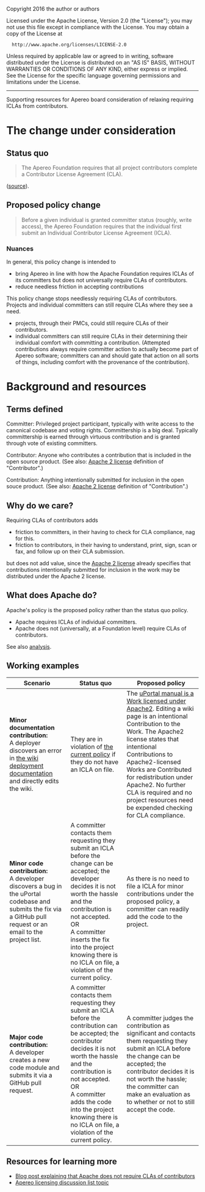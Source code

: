 Copyright 2016 the author or authors

  Licensed under the Apache License, Version 2.0 (the "License");
  you may not use this file except in compliance with the License.
  You may obtain a copy of the License at

      http://www.apache.org/licenses/LICENSE-2.0

  Unless required by applicable law or agreed to in writing, software
  distributed under the License is distributed on an "AS IS" BASIS,
  WITHOUT WARRANTIES OR CONDITIONS OF ANY KIND, either express or implied.
  See the License for the specific language governing permissions and
  limitations under the License.

-----

Supporting resources for Apereo board consideration of relaxing requiring ICLAs from contributors.

# The change under consideration

## Status quo

> The Apereo Foundation requires that all project contributors complete a Contributor License Agreement (CLA).

([source](https://www.apereo.org/licensing/agreements)).

## Proposed policy change

> Before a given individual is granted committer status (roughly, write access), the Apereo Foundation requires that the individual first submit an Individual Contributor License Agreement (ICLA).

### Nuances

In general, this policy change is intended to 

* bring Apereo in line with how the Apache Foundation requires ICLAs of its committers but does not universally require CLAs of contributors.
* reduce needless friction in accepting contributions

This policy change stops needlessly requiring CLAs of contributors. Projects and individual committers can still require CLAs where they see a need.

* projects, through their PMCs, could still require CLAs of their contributors.
* individual committers can still require CLAs in their determining their individual comfort with committing a contribution. (Attempted contributions always require committer action to actually become part of Apereo software; committers can and should gate that action on all sorts of things, including comfort with the provenance of the contribution).

# Background and resources

## Terms defined

Committer: Privileged project participant, typically with write access to the canonical codebase and voting rights. Committership is a big deal. Typically committership is earned through virtuous contribution and is granted through vote of existing committers.

Contributor: Anyone who contributes a contribution that is included in the open source product. (See also: [Apache 2 license][] definition of "Contributor".)

Contribution: Anything intentionally submitted for inclusion in the open souce product. (See also: [Apache 2 license][] definition of "Contribution".)

## Why do we care?

Requiring CLAs of contributors adds

* friction to committers, in their having to check for CLA compliance, nag for this.
* friction to contributors, in their having to understand, print, sign, scan or fax, and follow up on their CLA submission.

but does not add value, since the [Apache 2 license][] already specifies that contributions intentionally submitted for inclusion in the work may be distributed under the Apache 2 license.

## What does Apache do?

Apache's policy is the proposed policy rather than the status quo policy.

* Apache requires ICLAs of individual committers.
* Apache does not (universally, at a Foundation level) require CLAs of contributors.

See also [analysis](http://apetro.ghost.io/apache-contributors-no-cla/).

## Working examples

| Scenario  | Status quo | Proposed policy |
|---|---|---|
| **Minor documentation contribution:**<br> A deployer discovers an error in [the wiki deployment documentation][UPM43 Building and Deploying uPortal] and directly edits the wiki.  | They are in violation of [the current policy][licensing stance for uPortal manual 3.2 and later] if they do not have an ICLA on file. |  The [uPortal manual is a Work licensed under Apache2][licensing stance for uPortal manual 3.2 and later].  Editing a wiki page is an intentional Contribution to the Work. The Apache2 license states that intentional Contributions to Apache2-licensed Works are Contributed for redistribution under Apache2. No further CLA is required and no project resources need be expended checking for CLA compliance. |
| **Minor code contribution:**<br> A developer discovers a bug in the uPortal codebase and submits the fix via a GitHub pull request or an email to the project list. | A committer contacts them requesting they submit an ICLA before the change can be accepted; the developer decides it is not worth the hassle and the contribution is not accepted. <br>OR<br> A committer inserts the fix into the project knowing there is no ICLA on file, a violation of the current policy. | As there is no need to file a ICLA for minor contributions under the proposed policy, a committer can readily add the code to the project. |
| **Major code contribution:**<br> A developer creates a new code module and submits it via a GitHub pull request. | A committer contacts them requesting they submit an ICLA before the contribution can be accepted; the contributor decides it is not worth the hassle and the contribution is not accepted. <br>OR<br> A committer adds the code into the project knowing there is no ICLA on file, a violation of the current policy. | A committer judges the contribution as significant and contacts them requesting they submit an ICLA before the change can be accepted; the contributor decides it is not worth the hassle; the committer can make an evaluation as to whether or not to still accept the code. |

## Resources for learning more

* [Blog post explaining that Apache does not require CLAs of contributors](http://apetro.ghost.io/apache-contributors-no-cla/)
* [Apereo licensing discussion list topic](https://groups.google.com/a/apereo.org/d/topic/licensing-discuss/c1puG3RKZcA/discussion)

[Apache 2 license]: http://www.apache.org/licenses/LICENSE-2.0

[licensing stance for uPortal manual 3.2 and later]: https://wiki.jasig.org/display/UPC/Documentation+Licensing
[UPM43 Building and Deploying uPortal]: https://wiki.jasig.org/display/UPM43/Building+and+Deploying+uPortal
